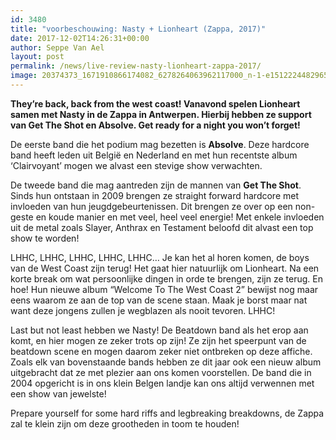 ```yaml
---
id: 3480
title: "voorbeschouwing: Nasty + Lionheart (Zappa, 2017)"
date: 2017-12-02T14:26:31+00:00
author: Seppe Van Ael
layout: post
permalink: /news/live-review-nasty-lionheart-zappa-2017/
image: 20374373_1671910866174082_6278264063962117000_n-1-e1512224482965.jpg
---
```

**They’re back, back from the west coast! Vanavond spelen Lionheart samen met Nasty in de Zappa in Antwerpen. Hierbij hebben ze support van Get The Shot en Absolve. Get ready for a night you won’t forget!**

De eerste band die het podium mag bezetten is **Absolve**. Deze hardcore band heeft leden uit België en Nederland en met hun recentste album ‘Clairvoyant’ mogen we alvast een stevige show verwachten.



De tweede band die mag aantreden zijn de mannen van **Get The Shot**. Sinds hun ontstaan in 2009 brengen ze straight forward hardcore met invloeden van hun jeugdgebeurtenissen. Dit brengen ze over op een non-geste en koude manier en met veel, heel veel energie! Met enkele invloeden uit de metal zoals Slayer, Anthrax en Testament beloofd dit alvast een top show te worden!



LHHC, LHHC, LHHC, LHHC, LHHC… Je kan het al horen komen, de boys van de West Coast zijn terug! Het gaat hier natuurlijk om Lionheart. Na een korte break om wat persoonlijke dingen in orde te brengen, zijn ze terug. En hoe! Hun nieuwe album “Welcome To The West Coast 2” bewijst nog maar eens waarom ze aan de top van de scene staan. Maak je borst maar nat want deze jongens zullen je wegblazen als nooit tevoren. LHHC!



Last but not least hebben we Nasty! De Beatdown band als het erop aan komt, en hier mogen ze zeker trots op zijn! Ze zijn het speerpunt van de beatdown scene en mogen daarom zeker niet ontbreken op deze affiche. Zoals elk van bovenstaande bands hebben ze dit jaar ook een nieuw album uitgebracht dat ze met plezier aan ons komen voorstellen. De band die in 2004 opgericht is in ons klein Belgen landje kan ons altijd verwennen met een show van jewelste!



Prepare yourself for some hard riffs and legbreaking breakdowns, de Zappa zal te klein zijn om deze grootheden in toom te houden!